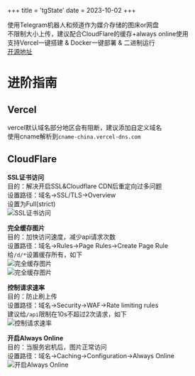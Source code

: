+++
title = 'tgState'
date = 2023-10-02
+++


使用Telegram机器人和频道作为媒介存储的图床or网盘  
不限制大小上传，建议配合CloudFlare的缓存+always online使用  
支持Vercel一键搭建 & Docker一键部署 & 二进制运行  
[开源地址](https://github.com/csznet/tgState)

进阶指南
==

Vercel
--

vercel默认域名部分地区会有阻断，建议添加自定义域名  
使用cname解析到```cname-china.vercel-dns.com```  

CloudFlare
--
**SSL证书访问**  
目的：解决开启SSL&Cloudflare CDN后重定向过多问题  
设置路径：域名->SSL/TLS->Overview  
设置为Full(strict)  
![SSL证书访问](https://img-static.csz.net/d/BQACAgUAAxkDAAMUZSV2Wggiieo9_XSgODTLhW6fg-UAAukLAAKrzjBVQ0hH_g6a9OUwBA)

**完全缓存图片**  
目的：加快访问速度，减少api请求次数  
设置路径：域名->Rules->Page Rules->Create Page Rule  
给```/d/*```设置缓存所有，如下  
![完全缓存图片](https://img-static.csz.net/d/BQACAgUAAxkDAAMVZSV2jVzUitEjGJz_GjZwprJ-nV8AAuoLAAKrzjBV7g9PeEBhKrkwBA)  
![完全缓存图片](https://img-static.csz.net/d/BQACAgUAAxkDAAMXZSV2yzXwcPXgwuRctimd5_EDWq8AAuwLAAKrzjBVuAQYIFm1Sv4wBA)  

**控制请求速率**  
目的：防止刷上传  
设置路径：域名->Security->WAF->Rate limiting rules  
建议给```/api```限制在10s不超过2次请求，如下  
![控制请求速率](https://img-static.csz.net/d/BQACAgUAAxkDAAMWZSV2nJe5fOA6DZsdez4DAAG_MWbEAALrCwACq84wVaOhPWnmR--HMAQ)  

**开启Always Online**  
目的：当服务宕机后，图片正常访问  
设置路径：域名->Caching->Configuration->Always Online
![开启Always Online](https://img-static.csz.net/d/BQACAgUAAxkDAAMYZSV23bs8YRmChLhrs2BLwUWsRZ4AAu4LAAKrzjBVHlJjirBp9hgwBA)
